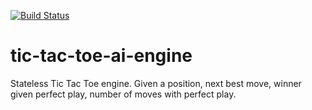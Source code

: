 [![Build Status](https://travis-ci.org/SysCoder/tic-tac-toe-ai-engine.svg?branch=master)](https://travis-ci.org/SysCoder/tic-tac-toe-ai-engine)
# tic-tac-toe-ai-engine
Stateless Tic Tac Toe engine. Given a position, next best move, winner given perfect play, number of moves with perfect play.

